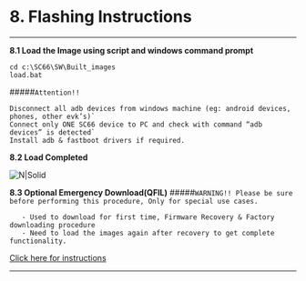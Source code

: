 # 8. Flashing Instructions

------------

__8.1 Load the Image using script and windows command prompt__
```console
cd c:\SC66\SW\Built_images
load.bat
```
#####`Attention!!`
```warning
Disconnect all adb devices from windows machine (eg: android devices, phones, other evk’s)`
Connect only ONE SC66 device to PC and check with command “adb devices” is detected`
Install adb & fastboot drivers if required.
```


__8.2 Load Completed__

![N|Solid](../pics/SC66/sc66-cmd.jpg)

__8.3 Optional Emergency Download(QFIL)__
#####`WARNING!! Please be sure before performing this procedure, Only for special use cases.`
```warning
   - Used to download for first time, Firmware Recovery & Factory downloading procedure
   - Need to load the images again after recovery to get complete functionality.
```
<a href="#" target="_blank" onclick="LoadPage(10);return false;">Click here for instructions</a>

------------